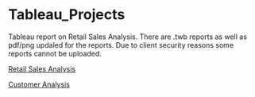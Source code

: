 # Tableau_Projects
Tableau report on Retail Sales Analysis.
There are .twb reports as well as pdf/png updaled for the reports. Due to client security reasons some reports cannot be uploaded. 

[Retail Sales Analysis](https://github.com/SuvarnaDalin/Tableau_Projects/blob/main/Retail_Sales_Analysis.pdf)


[Customer Analysis](https://github.com/SuvarnaDalin/Tableau_Projects/blob/main/Consumer%20Analysis%20Dashboard/Customer_Analysis_Dashboard.png)
